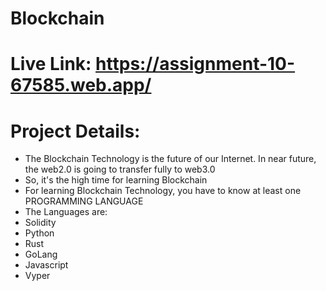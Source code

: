# Blockchain 
# Live Link: https://assignment-10-67585.web.app/

# Project Details:

* The Blockchain Technology is the future of our Internet. In near future, the web2.0 is going to transfer fully to web3.0
* So, it's the high time for learning Blockchain
* For learning Blockchain Technology, you have to know at least one PROGRAMMING LANGUAGE
* The Languages are: 
* Solidity
* Python
* Rust
* GoLang
* Javascript
* Vyper